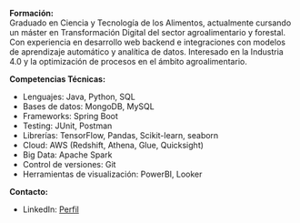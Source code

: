 **Formación:**  
Graduado en Ciencia y Tecnología de los Alimentos, actualmente cursando un máster en Transformación Digital del sector agroalimentario y forestal. Con experiencia en desarrollo web backend e integraciones con modelos de aprendizaje automático y analítica de datos. Interesado en la Industria 4.0 y la optimización de procesos en el ámbito agroalimentario.

**Competencias Técnicas:**

  - Lenguajes: Java, Python, SQL
  - Bases de datos: MongoDB, MySQL
  - Frameworks: Spring Boot
  - Testing: JUnit, Postman
  - Librerías: TensorFlow, Pandas, Scikit-learn, seaborn
  - Cloud: AWS (Redshift, Athena, Glue, Quicksight)
  - Big Data: Apache Spark
  - Control de versiones: Git
  - Herramientas de visualización: PowerBI, Looker

**Contacto:**  
- LinkedIn: [Perfil](https://www.linkedin.com/in/kevinboy/)  
